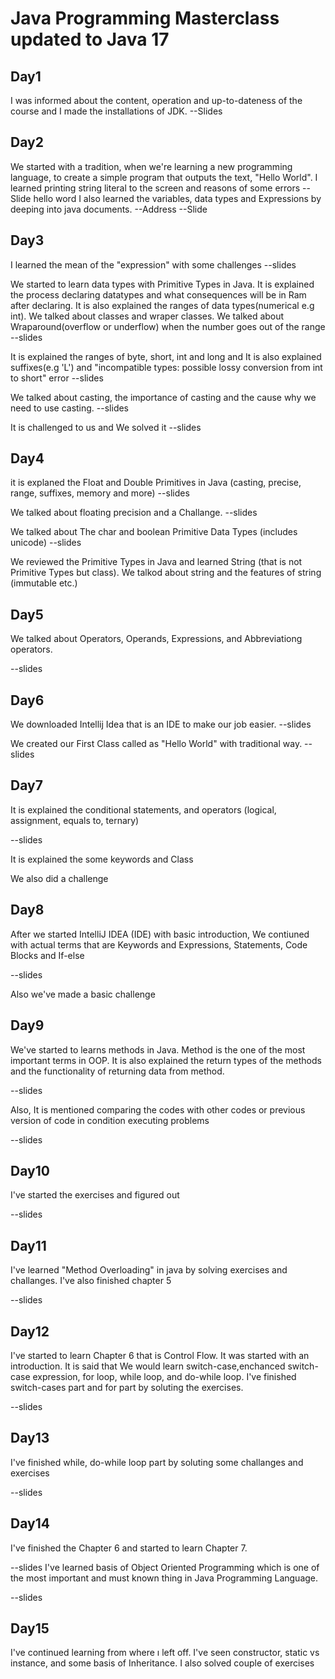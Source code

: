 # Java Programming Masterclass updated to Java 17
## Day1
I was informed about the content, operation and up-to-dateness of the course and I made the installations of JDK.
--Slides
## Day2

We started with a tradition, when we're learning a new programming language, to create a simple program that outputs the text, "Hello World".
I learned printing string literal to the screen and reasons of some errors
--Slide hello word
I also learned the variables, data types and Expressions by deeping into java documents.
--Address
--Slide

## Day3

I learned the mean of the "expression" with some challenges
--slides

We started to learn data types with Primitive Types in Java. It is explained the process declaring datatypes and what consequences will be in Ram after declaring. It is also explained the ranges of data types(numerical e.g int). We talked about classes and wraper classes. We talked about Wraparound(overflow or underflow) when the number goes out of the range
--slides

It is explained the ranges of byte, short, int and long and It is also explained suffixes(e.g 'L') and "incompatible types: possible lossy conversion from int to short" error
--slides

We talked about casting, the importance of casting and the cause why we need to use casting.
--slides

It is challenged to us and We solved it 
--slides

## Day4

it is explaned the Float and Double Primitives in Java (casting, precise, range, suffixes, memory and more)
--slides

We talked about floating precision and a Challange.
--slides

We talked about The char and boolean Primitive Data Types (includes unicode)
--slides

We reviewed the Primitive Types in Java and learned String (that is not Primitive Types but class). We talkod about string and the features of string (immutable etc.)

## Day5

We talked about Operators, Operands, Expressions, and Abbreviationg operators.

--slides

## Day6

We downloaded Intellij Idea that is an IDE to make our job easier.
--slides

We created our First Class called as "Hello World" with traditional way.
--slides

## Day7

It is explained the conditional statements, and operators (logical, assignment, equals to, ternary)

--slides

It is explained the some keywords and Class

We also did a challenge

## Day8

After we started IntelliJ IDEA (IDE) with basic introduction, We contiuned with actual terms that are Keywords and Expressions, Statements, Code Blocks and If-else

--slides

Also we've made a basic challenge

## Day9

We've started to learns methods in Java. Method is the one of the most important terms in OOP. It is also explained the return types of the methods and the functionality of returning data from method.

--slides

Also, It is mentioned comparing the codes with other codes or previous version of code in condition executing problems

--slides

## Day10

I've started the exercises and figured out

--slides

## Day11

I've learned "Method Overloading" in java by solving exercises and challanges. I've also finished chapter 5

--slides

## Day12

I've started to learn Chapter 6 that is Control Flow. It was started with an introduction. It is said that We would learn switch-case,enchanced switch-case expression, for loop, while loop, and do-while loop. I've finished switch-cases part and for part by soluting the exercises. 

--slides

## Day13

I've finished while, do-while loop part by soluting some challanges and exercises

--slides

## Day14

I've finished the Chapter 6 and started to learn Chapter 7.

--slides 
I've learned basis of Object Oriented Programming which is one of the most important and must known thing in Java Programming Language.

--slides

## Day15

I've continued learning from where ı left off. I've seen constructor, static vs instance, and some basis of Inheritance. I also solved couple of exercises